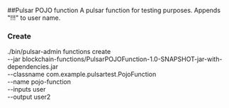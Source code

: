 ##Pulsar POJO function
A pulsar function for testing purposes. Appends "!!!" to user name.

### Create
./bin/pulsar-admin functions create \
  --jar blockchain-functions/PulsarPOJOFunction-1.0-SNAPSHOT-jar-with-dependencies.jar \
  --classname com.example.pulsartest.PojoFunction \
  --name pojo-function \
  --inputs user \
  --output user2

